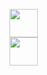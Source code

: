 <img src="https://www.svgrepo.com/show/303206/javascript-logo.svg" width="50px"><br><img src="https://upload.wikimedia.org/wikipedia/commons/thumb/1/18/C_Programming_Language.svg/926px-C_Programming_Language.svg.png" width="50px">


